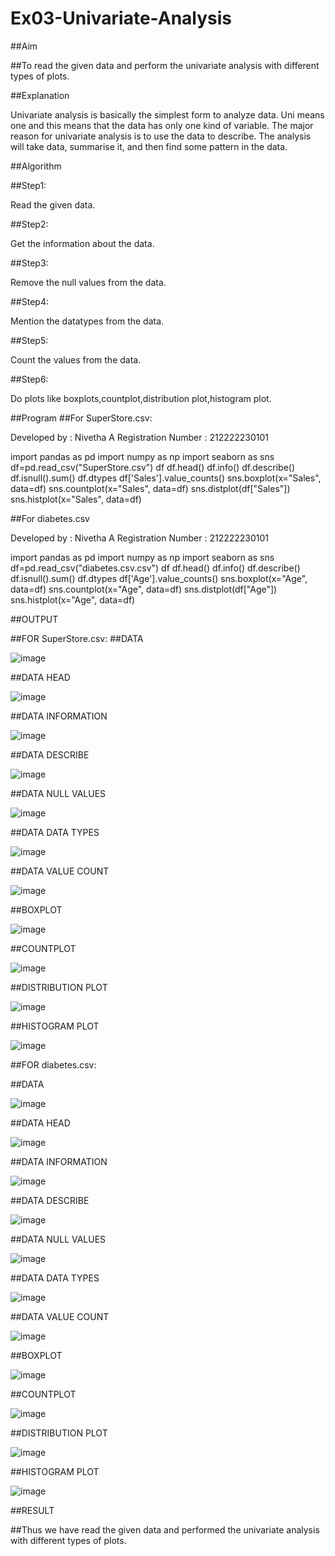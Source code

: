 # Ex03-Univariate-Analysis

##Aim

##To read the given data and perform the univariate analysis with different types of plots.

##Explanation

Univariate analysis is basically the simplest form to analyze data. Uni means one and this means that the data has only one kind of variable. The major reason for univariate analysis is to use the data to describe. The analysis will take data, summarise it, and then find some pattern in the data.

##Algorithm

##Step1:

Read the given data.

##Step2:

Get the information about the data.

##Step3:

Remove the null values from the data.

##Step4:

Mention the datatypes from the data.

##Step5:

Count the values from the data.

##Step6:

Do plots like boxplots,countplot,distribution plot,histogram plot.

##Program
##For SuperStore.csv:

Developed by : Nivetha A
Registration Number : 212222230101

import pandas as pd
import numpy as np
import seaborn as sns
df=pd.read_csv("SuperStore.csv")
df
df.head()
df.info()
df.describe()
df.isnull().sum()
df.dtypes
df['Sales'].value_counts()
sns.boxplot(x="Sales", data=df)
sns.countplot(x="Sales", data=df)
sns.distplot(df["Sales"])
sns.histplot(x="Sales", data=df)

##For diabetes.csv

Developed by : Nivetha A
Registration Number : 212222230101

import pandas as pd
import numpy as np
import seaborn as sns
df=pd.read_csv("diabetes.csv.csv")
df
df.head()
df.info()
df.describe()
df.isnull().sum()
df.dtypes
df['Age'].value_counts()
sns.boxplot(x="Age", data=df)
sns.countplot(x="Age", data=df)
sns.distplot(df["Age"])
sns.histplot(x="Age", data=df)

##OUTPUT

##FOR SuperStore.csv:
##DATA

![image](https://github.com/nivetharajaa/Ex03-Univariate-Analysis/assets/120543388/d8b779be-cdc0-4cd9-912e-57330afc6fe4)

##DATA HEAD

![image](https://github.com/nivetharajaa/Ex03-Univariate-Analysis/assets/120543388/9a4db02b-2a93-42f8-aaac-842c680fce53)

##DATA INFORMATION

![image](https://github.com/nivetharajaa/Ex03-Univariate-Analysis/assets/120543388/094580d5-8989-4f46-8d78-5d397d18cdae)

##DATA DESCRIBE

![image](https://github.com/nivetharajaa/Ex03-Univariate-Analysis/assets/120543388/18b89932-c063-4774-b457-8a87f65be789)

##DATA NULL VALUES

![image](https://github.com/nivetharajaa/Ex03-Univariate-Analysis/assets/120543388/83d37e79-04f1-480d-a8c1-65fc174948c6)

##DATA DATA TYPES

![image](https://github.com/nivetharajaa/Ex03-Univariate-Analysis/assets/120543388/c5689f1a-ef20-4a47-a924-72831f5fd157)

##DATA VALUE COUNT

![image](https://github.com/nivetharajaa/Ex03-Univariate-Analysis/assets/120543388/a96eaeec-3b02-4243-b5e1-d78e0c0a51b2)

##BOXPLOT

![image](https://github.com/nivetharajaa/Ex03-Univariate-Analysis/assets/120543388/ea3bb005-dad0-440c-8103-9cfef5ef2ac1)

##COUNTPLOT

![image](https://github.com/nivetharajaa/Ex03-Univariate-Analysis/assets/120543388/d959571d-c600-4d58-b9e8-743c1ee7633c)

##DISTRIBUTION PLOT

![image](https://github.com/nivetharajaa/Ex03-Univariate-Analysis/assets/120543388/0af816f1-1ca8-480c-aa8f-8f54eb0dc916)

##HISTOGRAM PLOT

![image](https://github.com/nivetharajaa/Ex03-Univariate-Analysis/assets/120543388/f00310d7-aca3-4960-8a33-8708cdaf26ff)

##FOR diabetes.csv:

##DATA

![image](https://github.com/nivetharajaa/Ex03-Univariate-Analysis/assets/120543388/8360a2dd-01a1-46a2-937a-fc7abfc78dd6)

##DATA HEAD

![image](https://github.com/nivetharajaa/Ex03-Univariate-Analysis/assets/120543388/7a18e972-6bca-4b1d-8207-bfb82bc859db)

##DATA INFORMATION

![image](https://github.com/nivetharajaa/Ex03-Univariate-Analysis/assets/120543388/39fcc2c7-3e13-49b8-847a-1dda5d44ea36)

##DATA DESCRIBE

![image](https://github.com/nivetharajaa/Ex03-Univariate-Analysis/assets/120543388/80a26f62-b1b5-4e36-8a2e-86aca852a22b)

##DATA NULL VALUES

![image](https://github.com/nivetharajaa/Ex03-Univariate-Analysis/assets/120543388/63c59caa-c498-479c-8db2-5bcf8be7f936)

##DATA DATA TYPES

![image](https://github.com/nivetharajaa/Ex03-Univariate-Analysis/assets/120543388/db6085ac-a612-4e11-a04f-a2a88a919cca)

##DATA VALUE COUNT

![image](https://github.com/nivetharajaa/Ex03-Univariate-Analysis/assets/120543388/74dce3da-0852-44a4-b30b-962f59f5476a)

##BOXPLOT

![image](https://github.com/nivetharajaa/Ex03-Univariate-Analysis/assets/120543388/a44ffdc9-a95d-4c13-a12a-6e0b06ac07cc)

##COUNTPLOT

![image](https://github.com/nivetharajaa/Ex03-Univariate-Analysis/assets/120543388/87c0201c-fcb2-4955-8e9e-922926888ba8)

##DISTRIBUTION PLOT

![image](https://github.com/nivetharajaa/Ex03-Univariate-Analysis/assets/120543388/f67ca901-71fd-4c6b-ad08-4a6a8c6ab26e)

##HISTOGRAM PLOT

![image](https://github.com/nivetharajaa/Ex03-Univariate-Analysis/assets/120543388/345aec06-2f69-4707-b334-5c99784ccf4d)

##RESULT

##Thus we have read the given data and performed the univariate analysis with different types of plots.
